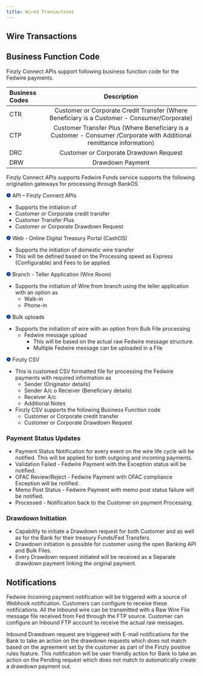 ```yaml
---
title: Wired Transactions
---
```


## **Wire Transactions**
<!--
![image info](./images/Wired.png)
<br></br>
-->

## **Business Function Code**

Finzly Connect APIs support following business function code for the Fedwire payments.

|**Business Codes**|**Description**|
| :- | :-: |
| CTR | Customer or Corporate Credit Transfer (Where Beneficiary is a Customer - Consumer/Corporate)|
| CTP | Customer Transfer Plus (Where Beneficiary is a Customer - Consumer /Corporate with Additional remittance information) |
| DRC | Customer or Corporate Drawdown Request|
| DRW | Drawdown Payment |


Finzly Connect APIs supports Fedwire Funds service supports the following origination gateways for processing through BankOS 

<svg width="12" height="12" x="0" y="0" viewBox="0 0 32 32"> <g transform="matrix(-1,-1.2246467991473532e-16,1.2246467991473532e-16,-1,32,32)"><path d="M16 1a15 15 0 1 0 15 15A15.017 15.017 0 0 0 16 1zm2.707 20.293a1 1 0 1 1-1.414 1.414l-6-6a1 1 0 0 1 0-1.414l6-6a1 1 0 0 1 1.414 1.414L13.414 16z" fill="#003c90" data-original="#000000" class=""></path></g></svg> API – Finzly Connect APIs
  - Supports the initiation of
  - Customer or Corporate credit transfer 
  - Customer Transfer Plus 
  - Customer or Corporate Drawdown Request

<svg width="12" height="12" x="0" y="0" viewBox="0 0 32 32"> <g transform="matrix(-1,-1.2246467991473532e-16,1.2246467991473532e-16,-1,32,32)"><path d="M16 1a15 15 0 1 0 15 15A15.017 15.017 0 0 0 16 1zm2.707 20.293a1 1 0 1 1-1.414 1.414l-6-6a1 1 0 0 1 0-1.414l6-6a1 1 0 0 1 1.414 1.414L13.414 16z" fill="#003c90" data-original="#000000" class=""></path></g></svg> Web - Online Digital Treasury Portal (CashOS)

- Supports the initiation of domestic wire transfer
- This will be defined based on the Processing speed as Express (Configurable) and Fees to be applied.

<svg width="12" height="12" x="0" y="0" viewBox="0 0 32 32"> <g transform="matrix(-1,-1.2246467991473532e-16,1.2246467991473532e-16,-1,32,32)"><path d="M16 1a15 15 0 1 0 15 15A15.017 15.017 0 0 0 16 1zm2.707 20.293a1 1 0 1 1-1.414 1.414l-6-6a1 1 0 0 1 0-1.414l6-6a1 1 0 0 1 1.414 1.414L13.414 16z" fill="#003c90" data-original="#000000" class=""></path></g></svg>  Branch - Teller Application (Wire Room) 

- Supports the initiation of Wire from branch using the teller application with an option as
  - Walk-in 
  - Phone-in

<svg width="12" height="12" x="0" y="0" viewBox="0 0 32 32"> <g transform="matrix(-1,-1.2246467991473532e-16,1.2246467991473532e-16,-1,32,32)"><path d="M16 1a15 15 0 1 0 15 15A15.017 15.017 0 0 0 16 1zm2.707 20.293a1 1 0 1 1-1.414 1.414l-6-6a1 1 0 0 1 0-1.414l6-6a1 1 0 0 1 1.414 1.414L13.414 16z" fill="#003c90" data-original="#000000" class=""></path></g></svg>  Bulk uploads 

- Supports the initiation of wire with an option from Bulk File processing
  - Fedwire message upload 
    - This will be based on the actual raw Fedwire message structure.
    - Multiple Fedwire message can be uploaded in a File

<svg width="12" height="12" x="0" y="0" viewBox="0 0 32 32"> <g transform="matrix(-1,-1.2246467991473532e-16,1.2246467991473532e-16,-1,32,32)"><path d="M16 1a15 15 0 1 0 15 15A15.017 15.017 0 0 0 16 1zm2.707 20.293a1 1 0 1 1-1.414 1.414l-6-6a1 1 0 0 1 0-1.414l6-6a1 1 0 0 1 1.414 1.414L13.414 16z" fill="#003c90" data-original="#000000" class=""></path></g></svg>   Finzly CSV

- This is customed CSV formatted file for processing the Fedwire payments with required information as
  - Sender (Originator details) 
  - Sender A/c o Receiver (Beneficiary details) 
  - Receiver A/c 
  - Additional Notes
- Finzly CSV supports the following Business Function code
  - Customer or Corporate credit transfer 
  - Customer or Corporate Drawdown Request


### **Payment Status Updates**
  - Payment Status Notification for every event on the wire life cycle will be notified. This will be applied for both outgoing and incoming payments.
  - Validation Failed - Fedwire Payment with the Exception status will be notified.
  - OFAC Review/Reject - Fedwire Payment with OFAC compliance Exception will be notified.
  - Memo Post Status - Fedwire Payment with memo post status failure will be notified.
  - Processed - Notification back to the Customer on payment Processing.

### **Drawdown Initiation**
-  Capability to initiate a Drawdown request for both Customer and as well as for the Bank for their treasury Funds/Fed Transfers.
  - Drawdown initiation is possible for customer using the open Banking API and Bulk Files.
  - Every Drawdown request initiated will be received as a Separate drawdown payment linking the original payment. 



## **Notifications**
Fedwire Incoming payment notification will be triggered with a source of Webhook notification. Customers can configure to receive these notifications. All the Inbound wire can be transmitted with a Raw Wire File message file received from Fed through the FTP source. Customer can configure an Inbound FTP account to receive the actual raw messages.

Inbound Drawdown request are triggered with E-mail notifications for the Bank to take an action on the drawdown requests which does not match based on the agreement set by the customer as part of the Finzly positive rules feature. This notification will be user friendly action for Bank to take an action on the Pending request which does not match to automatically create a drawdown payment out.